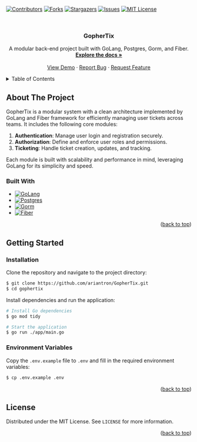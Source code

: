 <a name="readme-top"></a>
[![Contributors][contributors-shield]][contributors-url]
[![Forks][forks-shield]][forks-url]
[![Stargazers][stars-shield]][stars-url]
[![Issues][issues-shield]][issues-url]
[![MIT License][license-shield]][license-url]

<!-- PROJECT LOGO -->
<br />
<div align="center">

<h3 align="center">GopherTix</h3>

  <p align="center">
    A modular back-end project built with GoLang, Postgres, Gorm, and Fiber.
    <br />
    <a href="https://github.com/ariantron/GopherTix/wiki"><strong>Explore the docs »</strong></a>
    <br />
    <br />
    <a href="https://github.com/ariantron/GopherTix">View Demo</a>
    ·
    <a href="https://github.com/ariantron/GopherTix/issues">Report Bug</a>
    ·
    <a href="https://github.com/ariantron/GopherTix/issues">Request Feature</a>
  </p>
</div>

<!-- TABLE OF CONTENTS -->
<details>
  <summary>Table of Contents</summary>
  <ol>
    <li>
      <a href="#about-the-project">About The Project</a>
      <ul>
        <li><a href="#built-with">Built With</a></li>
      </ul>
    </li>
    <li>
      <a href="#getting-started">Getting Started</a>
      <ul>
        <li><a href="#installation">Installation</a></li>
      </ul>
    </li>
    <li><a href="#license">License</a></li>
    <li><a href="#contact">Contact</a></li>
  </ol>
</details>

<!-- ABOUT THE PROJECT -->

## About The Project

GopherTix is a modular system with a clean architecture implemented by GoLang and Fiber framework for efficiently
managing user tickets across teams. It includes the following core modules:

1. **Authentication**: Manage user login and registration securely.
2. **Authorization**: Define and enforce user roles and permissions.
3. **Ticketing**: Handle ticket creation, updates, and tracking.

Each module is built with scalability and performance in mind, leveraging GoLang for its simplicity and speed.

### Built With

* [![GoLang][GoLang]][GoLang-url]
* [![Postgres][Postgres]][Postgres-url]
* [![Gorm][Gorm]][Gorm-url]
* [![Fiber][Fiber]][Fiber-url]

<p align="right">(<a href="#readme-top">back to top</a>)</p>

<!-- GETTING STARTED -->

## Getting Started

### Installation

Clone the repository and navigate to the project directory:

```bash
$ git clone https://github.com/ariantron/GopherTix.git
$ cd gophertix
```

Install dependencies and run the application:

```bash
# Install Go dependencies
$ go mod tidy

# Start the application
$ go run ./app/main.go
```

### Environment Variables

Copy the `.env.example` file to `.env` and fill in the required environment variables:

```bash
$ cp .env.example .env
```

<p align="right">(<a href="#readme-top">back to top</a>)</p>

<!-- LICENSE -->

## License

Distributed under the MIT License. See `LICENSE` for more information.

<p align="right">(<a href="#readme-top">back to top</a>)</p>

<!-- MARKDOWN LINKS & IMAGES -->

[contributors-shield]: https://img.shields.io/github/contributors/ariantron/gophertix.svg?style=for-the-badge

[contributors-url]: https://github.com/ariantron/GopherTix/graphs/contributors

[forks-shield]: https://img.shields.io/github/forks/ariantron/gophertix.svg?style=for-the-badge

[forks-url]: https://github.com/ariantron/GopherTix/network/members

[stars-shield]: https://img.shields.io/github/stars/ariantron/gophertix.svg?style=for-the-badge

[stars-url]: https://github.com/ariantron/GopherTix/stargazers

[issues-shield]: https://img.shields.io/github/issues/ariantron/gophertix.svg?style=for-the-badge

[issues-url]: https://github.com/ariantron/GopherTix/issues

[license-shield]: https://img.shields.io/github/license/ariantron/gophertix.svg?style=for-the-badge

[license-url]: https://github.com/ariantron/GopherTix/blob/master/LICENSE

[GoLang]: https://img.shields.io/badge/go-%2300ADD8.svg?style=for-the-badge&logo=go&logoColor=white

[GoLang-url]: https://golang.org

[Postgres]: https://img.shields.io/badge/postgres-%23336791.svg?style=for-the-badge&logo=postgresql&logoColor=white

[Postgres-url]: https://www.postgresql.org

[Gorm]: https://img.shields.io/badge/gorm-%234ea94b.svg?style=for-the-badge&logo=go&logoColor=white

[Gorm-url]: https://gorm.io

[Fiber]: https://img.shields.io/badge/fiber-%23E0234E.svg?style=for-the-badge&logo=go&logoColor=white

[Fiber-url]: https://gofiber.io
